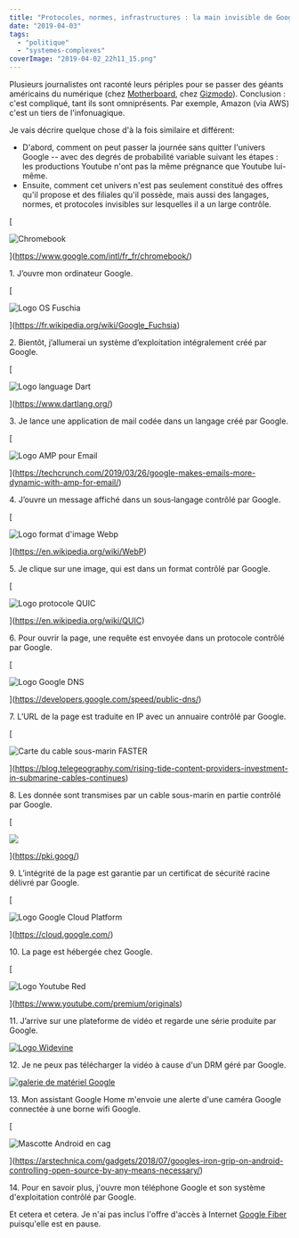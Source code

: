 ```yaml
---
title: "Protocoles, normes, infrastructures : la main invisible de Google"
date: "2019-04-03"
tags:
  - "politique"
  - "systemes-complexes"
coverImage: "2019-04-02_22h11_15.png"
---
```


Plusieurs journalistes ont raconté leurs périples pour se passer des géants américains du numérique (chez [Motherboard](https://motherboard.vice.com/en_us/article/ev3qw7/how-to-quit-apple-microsoft-google-facebook-amazon), chez [Gizmodo](https://gizmodo.com/i-cut-the-big-five-tech-giants-from-my-life-it-was-hel-1831304194)). Conclusion : c'est compliqué, tant ils sont omniprésents. Par exemple, Amazon (via AWS) c'est un tiers de l'infonuagique.

Je vais décrire quelque chose d'à la fois similaire et différent:

- D'abord, comment on peut passer la journée sans quitter l'univers Google -- avec des degrés de probabilité variable suivant les étapes : les productions Youtube n'ont pas la même prégnance que Youtube lui-même.
- Ensuite, comment cet univers n'est pas seulement constitué des offres qu'il propose et des filiales qu'il possède, mais aussi des langages, normes, et protocoles invisibles sur lesquelles il a un large contrôle.

[

![Chromebook](/assets/images/Chromebook-HP-x2-12-f000nf-12-3-Tactile-e1553702398142.jpg)

](https://www.google.com/intl/fr_fr/chromebook/)

1\. J’ouvre mon ordinateur Google.

[

![Logo OS Fuschia](/assets/images/1920px-Google_fuchsia3.svg_-e1553702339879.png)

](https://fr.wikipedia.org/wiki/Google_Fuchsia)

2\. Bientôt, j’allumerai un système d’exploitation intégralement créé par Google.

[

![Logo language Dart](/assets/images/320px-Dart_programming_language_logo.svg_.png)

](https://www.dartlang.org/)

3\. Je lance une application de mail codée dans un langage créé par Google.

[

![Logo AMP pour Email](/assets/images/2019-03-26_23h55_44-e1553702617226.png)

](https://techcrunch.com/2019/03/26/google-makes-emails-more-dynamic-with-amp-for-email/)

4\. J’ouvre un message affiché dans un sous‐langage contrôlé par Google.

[

![Logo format d'image Webp](/assets/images/Webp-logo-wordmark.svg_-e1553702658598-1.png)

](https://en.wikipedia.org/wiki/WebP)

5\. Je clique sur une image, qui est dans un format contrôlé par Google.

[

![Logo protocole QUIC](/assets/images/QUIC-1-e1553702580328.png)

](https://en.wikipedia.org/wiki/QUIC)

6\. Pour ouvrir la page, une requête est envoyée dans un protocole contrôlé par Google.

[

![Logo Google DNS](/assets/images/Google-Public-DNS2-1-e1553705419878.png)

](https://developers.google.com/speed/public-dns/)

7\. L’URL de la page est traduite en IP avec un annuaire contrôlé par Google.

[

![Carte du cable sous-marin FASTER](/assets/images/2019-04-07_17h33_42.png)

](https://blog.telegeography.com/rising-tide-content-providers-investment-in-submarine-cables-continues)

8\. Les donnée sont transmises par un cable sous-marin en partie contrôlé par Google.

[

![](/assets/images/2019-03-27_17h08_12-1.png)

](https://pki.goog/)

9\. L’intégrité de la page est garantie par un certificat de sécurité racine délivré par Google.

[

![Logo Google Cloud Platform](/assets/images/2019-03-27_14h25_35-1-e1553702092704.png)

](https://cloud.google.com/)

10\. La page est hébergée chez Google.

[

![Logo Youtube Red](/assets/images/YouTubeRedOSLogo-1-e1553702148606.png)

](https://www.youtube.com/premium/originals)

11\. J’arrive sur une plateforme de vidéo et regarde une série produite par Google.

[![Logo Widevine](/assets/images/widevine.png)](https://en.wikipedia.org/wiki/Widevine)

12\. Je ne peux pas télécharger la vidéo à cause d'un DRM géré par Google.

[![galerie de matériel Google](/assets/images/2019-04-02_22h11_15.png)](https://store.google.com/)

13\. Mon assistant Google Home m'envoie une alerte d'une caméra Google connectée à une borne wifi Google.

[

![Mascotte Android en cag](/assets/images/android-lockup1.jpg)

](https://arstechnica.com/gadgets/2018/07/googles-iron-grip-on-android-controlling-open-source-by-any-means-necessary/)

14\. Pour en savoir plus, j'ouvre mon téléphone Google et son système d'exploitation contrôlé par Google.

Et cetera et cetera. Je n'ai pas inclus l'offre d'accès à Internet [Google Fiber](https://en.wikipedia.org/wiki/Google_Fiber) puisqu'elle est en pause.
